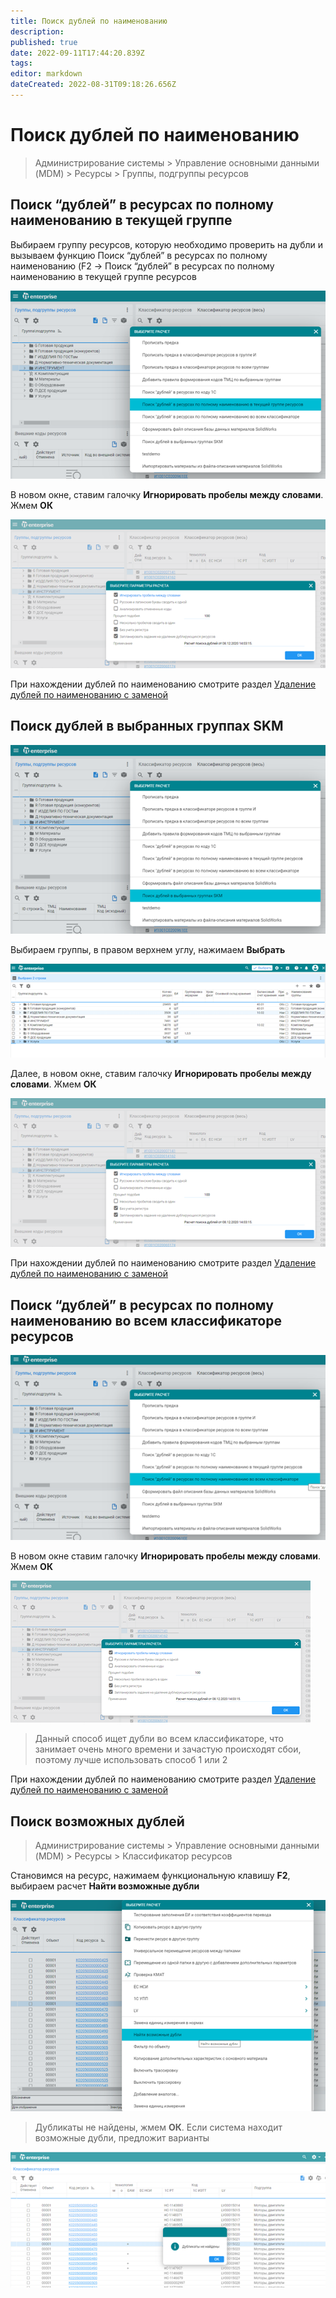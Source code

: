 ```yaml
---
title: Поиск дублей по наименованию
description: 
published: true
date: 2022-09-11T17:44:20.839Z
tags: 
editor: markdown
dateCreated: 2022-08-31T09:18:26.656Z
---
```


# Поиск дублей по наименованию

>Администрирование системы > Управление основными данными (MDM) > Ресурсы > Группы, подгруппы ресурсов

## Поиск “дублей” в ресурсах по полному наименованию **в текущей группе**

Выбираем группу ресурсов, которую необходимо проверить на дубли и вызываем функцию Поиск “дублей” в ресурсах по полному наименованию (F2 -> Поиск “дублей” в ресурсах по полному наименованию в текущей группе ресурсов

![](<../../../assets/image (665).png>)

В новом окне, ставим галочку **Игнорировать пробелы между словами**. Жмем **ОК**

![](<../../../assets/image (677).png>)

При нахождении дублей по наименованию смотрите раздел [Удаление дублей по наименованию с заменой](../opisanie-funkcii/udalenie-resursov.md#udalenie-resursa-s-zamenoi)

## **Поиск дублей в выбранных группах SKM**

![](<../../../assets/image (222).png>)

Выбираем группы, в правом верхнем углу, нажимаем **Выбрать**

![](<../../../assets/image (75).png>)

Далее, в новом окне, ставим галочку **Игнорировать пробелы между словами**. Жмем **ОК**

![](<../../../assets/image (729).png>)

При нахождении дублей по наименованию смотрите раздел [Удаление дублей по наименованию с заменой](../opisanie-funkcii/udalenie-resursov.md#udalenie-resursa-s-zamenoi)

## **Поиск “дублей” в ресурсах по полному наименованию во всем классификаторе ресурсов**

![](<../../../assets/image (339).png>)

В новом окне ставим галочку **Игнорировать пробелы между словами**. Жмем **ОК**

![](<../../../assets/image (578).png>)

>Данный способ ищет дубли во всем классификаторе, что занимает очень много времени и зачастую происходят сбои, поэтому лучше использовать способ 1 или 2

При нахождении дублей по наименованию смотрите раздел [Удаление дублей по наименованию с заменой](../opisanie-funkcii/udalenie-resursov.md#udalenie-resursa-s-zamenoi)

## **Поиск возможных дублей**

>Администрирование системы > Управление основными данными (MDM) > Ресурсы > Классификатор ресурсов


Становимся на ресурс, нажимаем функциональную клавишу **F2**, выбираем расчет **Найти возможные дубли**

![](<../../../assets/image (647).png>)



>Дубликаты не найдены, жмем **ОК**. Если система находит возможные дубли, предложит варианты

![](<../../../assets/image (220).png>)
